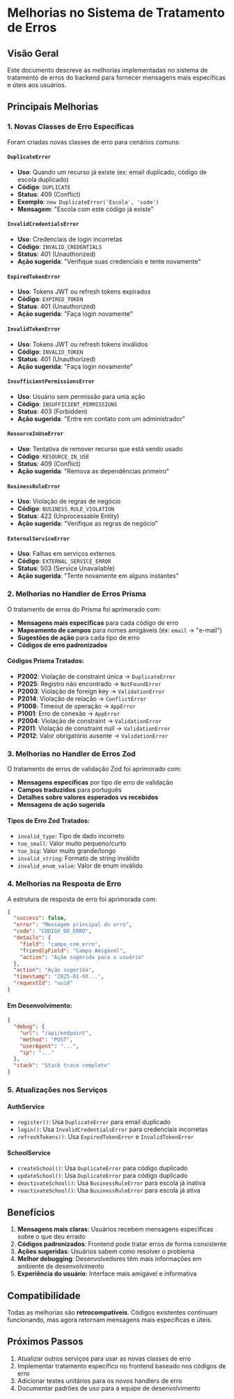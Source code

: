 # Melhorias no Sistema de Tratamento de Erros

## Visão Geral

Este documento descreve as melhorias implementadas no sistema de tratamento de erros do backend para fornecer mensagens mais específicas e úteis aos usuários.

## Principais Melhorias

### 1. Novas Classes de Erro Específicas

Foram criadas novas classes de erro para cenários comuns:

#### `DuplicateError`
- **Uso**: Quando um recurso já existe (ex: email duplicado, código de escola duplicado)
- **Código**: `DUPLICATE`
- **Status**: 409 (Conflict)
- **Exemplo**: `new DuplicateError('Escola', 'code')`
- **Mensagem**: "Escola com este código já existe"

#### `InvalidCredentialsError`
- **Uso**: Credenciais de login incorretas
- **Código**: `INVALID_CREDENTIALS`
- **Status**: 401 (Unauthorized)
- **Ação sugerida**: "Verifique suas credenciais e tente novamente"

#### `ExpiredTokenError`
- **Uso**: Tokens JWT ou refresh tokens expirados
- **Código**: `EXPIRED_TOKEN`
- **Status**: 401 (Unauthorized)
- **Ação sugerida**: "Faça login novamente"

#### `InvalidTokenError`
- **Uso**: Tokens JWT ou refresh tokens inválidos
- **Código**: `INVALID_TOKEN`
- **Status**: 401 (Unauthorized)
- **Ação sugerida**: "Faça login novamente"

#### `InsufficientPermissionsError`
- **Uso**: Usuário sem permissão para uma ação
- **Código**: `INSUFFICIENT_PERMISSIONS`
- **Status**: 403 (Forbidden)
- **Ação sugerida**: "Entre em contato com um administrador"

#### `ResourceInUseError`
- **Uso**: Tentativa de remover recurso que está sendo usado
- **Código**: `RESOURCE_IN_USE`
- **Status**: 409 (Conflict)
- **Ação sugerida**: "Remova as dependências primeiro"

#### `BusinessRuleError`
- **Uso**: Violação de regras de negócio
- **Código**: `BUSINESS_RULE_VIOLATION`
- **Status**: 422 (Unprocessable Entity)
- **Ação sugerida**: "Verifique as regras de negócio"

#### `ExternalServiceError`
- **Uso**: Falhas em serviços externos
- **Código**: `EXTERNAL_SERVICE_ERROR`
- **Status**: 503 (Service Unavailable)
- **Ação sugerida**: "Tente novamente em alguns instantes"

### 2. Melhorias no Handler de Erros Prisma

O tratamento de erros do Prisma foi aprimorado com:

- **Mensagens mais específicas** para cada código de erro
- **Mapeamento de campos** para nomes amigáveis (ex: `email` → "e-mail")
- **Sugestões de ação** para cada tipo de erro
- **Códigos de erro padronizados**

#### Códigos Prisma Tratados:
- **P2002**: Violação de constraint única → `DuplicateError`
- **P2025**: Registro não encontrado → `NotFoundError`
- **P2003**: Violação de foreign key → `ValidationError`
- **P2014**: Violação de relação → `ConflictError`
- **P1008**: Timeout de operação → `AppError`
- **P1001**: Erro de conexão → `AppError`
- **P2004**: Violação de constraint → `ValidationError`
- **P2011**: Violação de constraint null → `ValidationError`
- **P2012**: Valor obrigatório ausente → `ValidationError`

### 3. Melhorias no Handler de Erros Zod

O tratamento de erros de validação Zod foi aprimorado com:

- **Mensagens específicas** por tipo de erro de validação
- **Campos traduzidos** para português
- **Detalhes sobre valores esperados vs recebidos**
- **Mensagens de ação sugerida**

#### Tipos de Erro Zod Tratados:
- `invalid_type`: Tipo de dado incorreto
- `too_small`: Valor muito pequeno/curto
- `too_big`: Valor muito grande/longo
- `invalid_string`: Formato de string inválido
- `invalid_enum_value`: Valor de enum inválido

### 4. Melhorias na Resposta de Erro

A estrutura de resposta de erro foi aprimorada com:

```json
{
  "success": false,
  "error": "Mensagem principal do erro",
  "code": "CODIGO_DO_ERRO",
  "details": {
    "field": "campo_com_erro",
    "friendlyField": "Campo Amigável",
    "action": "Ação sugerida para o usuário"
  },
  "action": "Ação sugerida",
  "timestamp": "2025-01-XX...",
  "requestId": "uuid"
}
```

#### Em Desenvolvimento:
```json
{
  "debug": {
    "url": "/api/endpoint",
    "method": "POST",
    "userAgent": "...",
    "ip": "..."
  },
  "stack": "Stack trace completo"
}
```

### 5. Atualizações nos Serviços

#### AuthService
- `register()`: Usa `DuplicateError` para email duplicado
- `login()`: Usa `InvalidCredentialsError` para credenciais incorretas
- `refreshTokens()`: Usa `ExpiredTokenError` e `InvalidTokenError`

#### SchoolService
- `createSchool()`: Usa `DuplicateError` para código duplicado
- `updateSchool()`: Usa `DuplicateError` para código duplicado
- `deactivateSchool()`: Usa `BusinessRuleError` para escola já inativa
- `reactivateSchool()`: Usa `BusinessRuleError` para escola já ativa

## Benefícios

1. **Mensagens mais claras**: Usuários recebem mensagens específicas sobre o que deu errado
2. **Códigos padronizados**: Frontend pode tratar erros de forma consistente
3. **Ações sugeridas**: Usuários sabem como resolver o problema
4. **Melhor debugging**: Desenvolvedores têm mais informações em ambiente de desenvolvimento
5. **Experiência do usuário**: Interface mais amigável e informativa

## Compatibilidade

Todas as melhorias são **retrocompatíveis**. Códigos existentes continuam funcionando, mas agora retornam mensagens mais específicas e úteis.

## Próximos Passos

1. Atualizar outros serviços para usar as novas classes de erro
2. Implementar tratamento específico no frontend baseado nos códigos de erro
3. Adicionar testes unitários para os novos handlers de erro
4. Documentar padrões de uso para a equipe de desenvolvimento